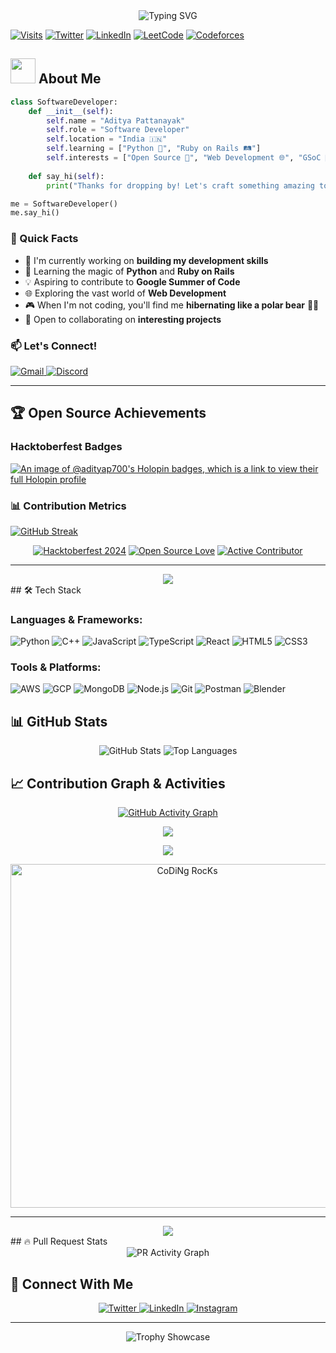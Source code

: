 <div align="center">
  <img src="https://readme-typing-svg.herokuapp.com?font=Fira+Code&duration=3000&pause=1000&center=true&vCenter=true&multiline=true&width=435&height=100&lines=Hi+%F0%9F%91%8B%2C+I'm+AdityaP700;A+Passionate+Software+Developer;From+India+%F0%9F%87%AE%F0%9F%87%B3" alt="Typing SVG">
</div>

[![Visits](https://komarev.com/ghpvc/?username=adityap700&label=Profile%20views&color=0e75b6&style=flat)](https://github.com/AdityaP700)
[![Twitter](https://img.shields.io/twitter/follow/adityapat_?style=social)](https://twitter.com/adityapat_)
[![LinkedIn](https://img.shields.io/badge/LinkedIn-Connect-blue)](https://www.linkedin.com/in/aditya-pattanayak-6b303b267)
[![LeetCode](https://img.shields.io/badge/LeetCode-Profile-orange)](https://leetcode.com/u/aditya_texz/)
[![Codeforces](https://img.shields.io/badge/Codeforces-Profile-blue)](https://codeforces.com/profile/Adi_texg)

## <img src="https://media.giphy.com/media/WUlplcMpOCEmTGBtBW/giphy.gif" width="40"> About Me

```python
class SoftwareDeveloper:
    def __init__(self):
        self.name = "Aditya Pattanayak"
        self.role = "Software Developer"
        self.location = "India 🇮🇳"
        self.learning = ["Python 🐍", "Ruby on Rails 🛤️"]
        self.interests = ["Open Source 🌟", "Web Development 🌐", "GSoC 🚀"]
    
    def say_hi(self):
        print("Thanks for dropping by! Let's craft something amazing together!")

me = SoftwareDeveloper()
me.say_hi()
```

### 🎯 Quick Facts

- 🔭 I'm currently working on **building my development skills**
- 🌱 Learning the magic of **Python** and **Ruby on Rails** 
- 💡 Aspiring to contribute to **Google Summer of Code**
- 🌐 Exploring the vast world of **Web Development**
- 🎮 When I'm not coding, you'll find me **hibernating like a polar bear** 🐻‍❄️
- 🤝 Open to collaborating on **interesting projects**

### 📫 Let's Connect!

<p>
  <a href="mailto:adityaa32078@gmail.com">
    <img src="https://img.shields.io/badge/Gmail-D14836?style=for-the-badge&logo=gmail&logoColor=white" alt="Gmail"/>
  </a>
  <a href="https://discord.com/users/aditya0077060">
    <img src="https://img.shields.io/badge/Discord-7289DA?style=for-the-badge&logo=discord&logoColor=white" alt="Discord"/>
  </a>
</p>

---
## 🏆 Open Source Achievements

### Hacktoberfest Badges

[![An image of @adityap700's Holopin badges, which is a link to view their full Holopin profile](https://holopin.me/adityap700)](https://holopin.io/@adityap700)



### 📊 Contribution Metrics

[![GitHub Streak](https://github-readme-streak-stats.herokuapp.com?user=adityap700&theme=radical&hide_border=true&date_format=M%20j%5B%2C%20Y%5D)](https://git.io/streak-stats)

<div align="center">
  
  [![Hacktoberfest 2024](https://img.shields.io/badge/Hacktoberfest-2023-orange?style=for-the-badge&logo=digitalocean)](https://hacktoberfest.com/)
  [![Open Source Love](https://img.shields.io/badge/Open%20Source-%E2%9D%A4-red?style=for-the-badge&logo=open-source-initiative)](https://github.com/adityap700)
  [![Active Contributor](https://img.shields.io/badge/Active-Contributor-brightgreen?style=for-the-badge&logo=github)](https://github.com/adityap700)
  
</div>

---

<div align="center">
  <img src="https://raw.githubusercontent.com/Trilokia/Trilokia/379277808c61ef204768a61bbc5d25bc7798ccf1/bottom_header.svg" />
</div>
## 🛠️ Tech Stack

### Languages & Frameworks:
![Python](https://img.shields.io/badge/Python-3776AB?style=for-the-badge&logo=python&logoColor=white)
![C++](https://img.shields.io/badge/C++-00599C?style=for-the-badge&logo=c%2B%2B&logoColor=white)
![JavaScript](https://img.shields.io/badge/JavaScript-F7DF1E?style=for-the-badge&logo=javascript&logoColor=black)
![TypeScript](https://img.shields.io/badge/TypeScript-3178C6?style=for-the-badge&logo=typescript&logoColor=white)
![React](https://img.shields.io/badge/React-61DAFB?style=for-the-badge&logo=react&logoColor=black)
![HTML5](https://img.shields.io/badge/HTML5-E34F26?style=for-the-badge&logo=html5&logoColor=white)
![CSS3](https://img.shields.io/badge/CSS3-1572B6?style=for-the-badge&logo=css3&logoColor=white)

### Tools & Platforms:
![AWS](https://img.shields.io/badge/AWS-232F3E?style=for-the-badge&logo=amazon-aws&logoColor=white)
![GCP](https://img.shields.io/badge/GCP-4285F4?style=for-the-badge&logo=google-cloud&logoColor=white)
![MongoDB](https://img.shields.io/badge/MongoDB-47A248?style=for-the-badge&logo=mongodb&logoColor=white)
![Node.js](https://img.shields.io/badge/Node.js-339933?style=for-the-badge&logo=node.js&logoColor=white)
![Git](https://img.shields.io/badge/Git-F05032?style=for-the-badge&logo=git&logoColor=white)
![Postman](https://img.shields.io/badge/Postman-FF6C37?style=for-the-badge&logo=postman&logoColor=white)
![Blender](https://img.shields.io/badge/Blender-F5792A?style=for-the-badge&logo=blender&logoColor=white)

## 📊 GitHub Stats

<div align="center">
  <img src="https://github-readme-stats.vercel.app/api?username=adityap700&show_icons=true&theme=radical" alt="GitHub Stats" />
  <img src="https://github-readme-stats.vercel.app/api/top-langs/?username=adityap700&layout=compact&theme=radical" alt="Top Languages" />
</div>

## 📈 Contribution Graph & Activities

<div align="center">

[![GitHub Activity Graph](https://github-readme-activity-graph.vercel.app/graph?username=adityap700&theme=tokyo-night&hide_border=true&area=true)](https://github.com/ashutosh00710/github-readme-activity-graph)

<img src="https://raw.githubusercontent.com/Trilokia/Trilokia/379277808c61ef204768a61bbc5d25bc7798ccf1/bottom_header.svg" />

![](https://github-profile-trophy.vercel.app/?username=adityap700&theme=radical&no-frame=false&no-bg=true&margin-w=4)

<img src="https://github.com/SP-XD/SP-XD/blob/main/images/dev-working_rounded.gif?raw=true" href="https://github.com/sp-xd" alt="CoDiNg RocKs"  width="550"/><br> 

</div>

---

<div align="center">
  <img src="https://quotes-github-readme.vercel.app/api?type=horizontal&theme=tokyonight" />
</div>
## 🔥 Pull Request Stats

<div align="center">
  <img src="https://github-profile-summary-cards.vercel.app/api/cards/productive-time?username=adityap700&theme=radical" alt="PR Activity Graph" />
</div>

## 🤝 Connect With Me

<p align="center">
  <a href="https://twitter.com/adityapat_" target="_blank">
    <img src="https://img.shields.io/badge/Twitter-1DA1F2?style=for-the-badge&logo=twitter&logoColor=white" alt="Twitter" />
  </a>
  <a href="https://www.linkedin.com/in/aditya-pattanayak-6b303b267" target="_blank">
    <img src="https://img.shields.io/badge/LinkedIn-0077B5?style=for-the-badge&logo=linkedin&logoColor=white" alt="LinkedIn" />
  </a>
  <a href="https://www.instagram.com/despicable.aditya____/" target="_blank">
    <img src="https://img.shields.io/badge/Instagram-E4405F?style=for-the-badge&logo=instagram&logoColor=white" alt="Instagram" />
  </a>
</p>

---

<div align="center">
  <img src="https://github-profile-trophy.vercel.app/?username=adityap700&theme=radical&row=1" alt="Trophy Showcase" />
</div>
